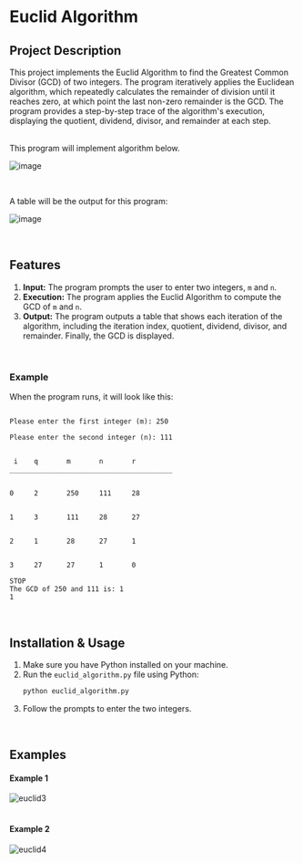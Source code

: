 # Euclid Algorithm

## Project Description
This project implements the Euclid Algorithm to find the Greatest Common Divisor (GCD) of two integers. The program iteratively applies the Euclidean algorithm, which repeatedly calculates the remainder of division until it reaches zero, at which point the last non-zero remainder is the GCD. The program provides a step-by-step trace of the algorithm's execution, displaying the quotient, dividend, divisor, and remainder at each step.

<br/>
This program will implement algorithm below.

![image](https://user-images.githubusercontent.com/114198365/199097010-318a8b11-46ef-45b3-99d5-d41778119b90.png)

<br/>


A table will be the output for this program:


![image](https://user-images.githubusercontent.com/114198365/199097096-cc9f5bbb-8c35-48fa-b4bf-cd2367a70d60.png)


<br/>

## Features

1. **Input:** The program prompts the user to enter two integers, `m` and `n`.
2. **Execution:** The program applies the Euclid Algorithm to compute the GCD of `m` and `n`.
3. **Output:** The program outputs a table that shows each iteration of the algorithm, including the iteration index, quotient, dividend, divisor, and remainder. Finally, the GCD is displayed.

<br/>

### Example
When the program runs, it will look like this:

```plaintext

Please enter the first integer (m): 250

Please enter the second integer (n): 111


 i 	  q 	  m 	  n 	  r 
________________________________________


0 	  2 	  250 	  111 	  28


1 	  3 	  111 	  28 	  27


2 	  1 	  28 	  27 	  1


3 	  27 	  27 	  1 	  0

STOP
The GCD of 250 and 111 is: 1
1
```

<br/>

## Installation & Usage
1. Make sure you have Python installed on your machine.
2. Run the `euclid_algorithm.py` file using Python:
   ```bash
   python euclid_algorithm.py
   ```
3. Follow the prompts to enter the two integers.

<br/>

## Examples

#### Example 1
![euclid3](https://github.com/user-attachments/assets/5d60ee6c-bca8-49cd-80ac-d6a12666431b)
<br/>
<br/>
#### Example 2
![euclid4](https://github.com/user-attachments/assets/3ee1a84f-ca1b-476f-8d24-acd1a0a930e3)





